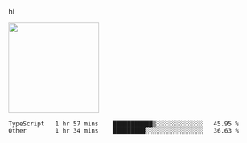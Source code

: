hi

<img height="180em" src="https://github-readme-stats.vercel.app/api?username=AProductiveNerd&show_icons=true&hide_border=true&&count_private=true&include_all_commits=true" />

<!--START_SECTION:waka-->

```text
TypeScript   1 hr 57 mins    ███████████▒░░░░░░░░░░░░░   45.95 %
Other        1 hr 34 mins    █████████░░░░░░░░░░░░░░░░   36.63 %
```

<!--END_SECTION:waka-->
